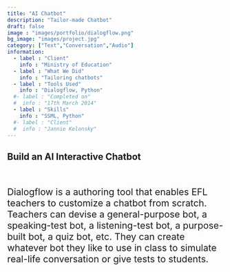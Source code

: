```yaml
---
title: "AI Chatbot"
description: "Tailor-made Chatbot"
draft: false
image : "images/portfolio/dialogflow.png"
bg_image: "images/project.jpg"
category: ["Text","Conversation","Audio"]
information:
  - label : "Client"
    info : "Ministry of Education"
  - label : "What We Did"
    info : "Tailoring chatbots"
  - label : "Tools Used"
    info : "Dialogflow, Python"
  #- label : "Completed on"
  #  info : "17th March 2014"
  - label : "Skills"
    info : "SSML, Python"
  #- label : "Client"
  #  info : "Jannie Kelonsky"
---
```


## Build an AI Interactive Chatbot 

<br/><p style="font-size:16pt">Dialogflow is a authoring tool that enables EFL teachers to customize a chatbot from scratch. Teachers can devise a general-purpose bot, a speaking-test bot, a listening-test bot, a purpose-built bot, a quiz bot, etc. They can create whatever bot they like to use in class to simulate real-life conversation or give tests to students.</p>
